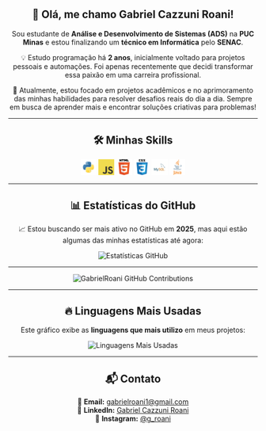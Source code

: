 <div align="center">

## 🚀 Olá, me chamo Gabriel Cazzuni Roani!  

Sou estudante de **Análise e Desenvolvimento de Sistemas (ADS)** na **PUC Minas** e estou finalizando um **técnico em Informática** pelo **SENAC**.  

💡 Estudo programação há **2 anos**, inicialmente voltado para projetos pessoais e automações. Foi apenas recentemente que decidi transformar essa paixão em uma carreira profissional.  

🚀 Atualmente, estou focado em projetos acadêmicos e no aprimoramento das minhas habilidades para resolver desafios reais do dia a dia. Sempre em busca de aprender mais e encontrar soluções criativas para problemas!  

---

## 🛠 **Minhas Skills**  

<code><img height="32" src="https://raw.githubusercontent.com/github/explore/80688e429a7d4ef2fca1e82350fe8e3517d3494d/topics/python/python.png" alt="Python"/></code>
<code><img height="32" src="https://raw.githubusercontent.com/github/explore/80688e429a7d4ef2fca1e82350fe8e3517d3494d/topics/javascript/javascript.png" alt="JavaScript"/></code>
<code><img height="32" src="https://raw.githubusercontent.com/github/explore/80688e429a7d4ef2fca1e82350fe8e3517d3494d/topics/html/html.png" alt="HTML5"/></code>
<code><img height="32" src="https://raw.githubusercontent.com/github/explore/80688e429a7d4ef2fca1e82350fe8e3517d3494d/topics/css/css.png" alt="CSS"/></code>
<code><img height="32" src="https://raw.githubusercontent.com/github/explore/80688e429a7d4ef2fca1e82350fe8e3517d3494d/topics/mysql/mysql.png" alt="MySQL"/></code>
<code><img height="32" src="https://raw.githubusercontent.com/github/explore/80688e429a7d4ef2fca1e82350fe8e3517d3494d/topics/java/java.png" alt="Java"/></code>  

---

## 📊 **Estatísticas do GitHub**  

📈 Estou buscando ser mais ativo no GitHub em **2025**, mas aqui estão algumas das minhas estatísticas até agora:  

![Estatísticas GitHub](https://github-readme-stats.vercel.app/api?username=GabrielRoani&show_icons=true&theme=radical)  

---

<img src="https://streak-stats.demolab.com/?user=GabrielRoani&theme=dark&border=fff&dates=FFF" alt="GabrielRoani GitHub Contributions" />

---

## 🔥 **Linguagens Mais Usadas**  

Este gráfico exibe as **linguagens que mais utilizo** em meus projetos:  

![Linguagens Mais Usadas](https://github-readme-stats.vercel.app/api/top-langs/?username=GabrielRoani&layout=compact&theme=radical)  

---

## 📬 **Contato**  

📧 **Email:** gabrielroani1@gmail.com  
💼 **LinkedIn:** [Gabriel Cazzuni Roani](https://www.linkedin.com/in/GabrielCazzuniRoani)  
📸 **Instagram:** [@g_roani](https://www.instagram.com/g_roani)  
<div/>
